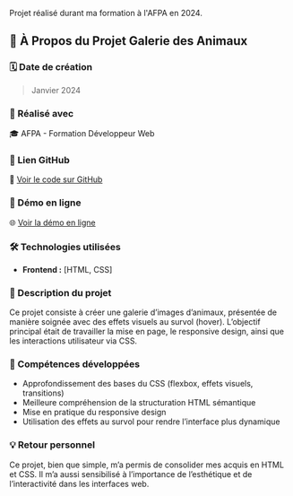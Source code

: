Projet réalisé durant ma formation à l'AFPA en 2024.

## 📌 À Propos du Projet Galerie des Animaux

### 🗓️ Date de création

> Janvier 2024

### 🏫 Réalisé avec

🎓 AFPA - Formation Développeur Web

### 🔗 Lien GitHub

🔗 [Voir le code sur GitHub](https://github.com/GuillaumeReb/Galerie-des-animaux)

### 🚀 Démo en ligne

🌐 [Voir la démo en ligne](https://guillaume-rebourgeon.fr/galerie/index.html)

### 🛠️ Technologies utilisées

- **Frontend :** [HTML, CSS]

### 📖 Description du projet

Ce projet consiste à créer une galerie d’images d’animaux, présentée de manière soignée avec des effets visuels au survol (hover).
L’objectif principal était de travailler la mise en page, le responsive design, ainsi que les interactions utilisateur via CSS.

### 🎯 Compétences développées

- Approfondissement des bases du CSS (flexbox, effets visuels, transitions)
- Meilleure compréhension de la structuration HTML sémantique
- Mise en pratique du responsive design
- Utilisation des effets au survol pour rendre l’interface plus dynamique

### 💡 Retour personnel

Ce projet, bien que simple, m’a permis de consolider mes acquis en HTML et CSS.
Il m’a aussi sensibilisé à l’importance de l’esthétique et de l’interactivité dans les interfaces web.
